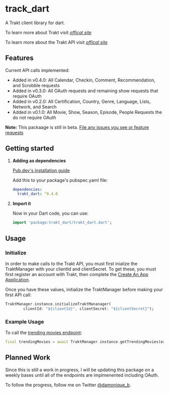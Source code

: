 # track_dart

A Trakt client library for dart.

To learn more about Trakt visit [*offical site*](https://www.trakt.tv)

To learn more about the Trakt API visit [*offical site*](https://trakt.docs.apiary.io)

## Features
Current API calls implemented:
- Added in v0.4.0: All Calendar, Checkin, Comment, Recommendation, and Scrobble requests
- Added in v0.3.0: All OAuth requests and remaining show requests that require OAuth
- Added in v0.2.0: All Certification, Country, Genre, Language, Lists, Network, and Search
- Added in v0.1.0: All Movie, Show, Season, Episode, People Requests the do not require OAuth

**Note:** This packaage is still in beta. [File any issues you see or feature requests](https://github.com/nikkithomas2012/trakt_dart/issues/new)

## Getting started

1) **Adding as dependencies**

    [Pub.dev's installation guide](https://pub.dev/packages/tmdb_api#-installing-tab-)

    Add this to your package's pubspec.yaml file:

    ```yaml
    dependencies:
      trakt_dart: ^0.4.0
    ```

2) **Import it**

    Now in your Dart code, you can use:

    ```dart
    import 'package:trakt_dart/trakt_dart.dart';
    ```

## Usage

### Initialize
In order to make calls to the Trakt API, you must first inialize the TraktManager with your clientId and clientSecret. To get these, you must first register an account with Trakt, then complete the [Create An App Application](https://trakt.tv/oauth/applications/new).

Once you have these values, initialize the TraktManager before making your first API call:

```dart
TraktManager.instance.initializeTraktMananager(
        clientId: "${clientId}", clientSecret: "${clientSecret}");
```

### Example Usage
To call the [trending movies endpoint](https://trakt.docs.apiary.io/#reference/movies/trending/get-trending-movies):

```dart
final trendingMovies = await TraktManager.instance.getTrendingMovies(extendedFull: true);
```

## Planned Work
Since this is still a work in progress, I will be updating this package on a weekly bases until all of the endpoints are implmenented including OAuth. 

To follow the progress, follow me on Twitter [@damonique_b](https://twitter.com/damonique_b).

